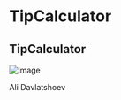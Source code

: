 # TipCalculator

## TipCalculator
![image](https://user-images.githubusercontent.com/115172883/231941194-0eb5929e-2f8d-4fc7-a1a2-924cf3dc6fd9.png)

Ali Davlatshoev
